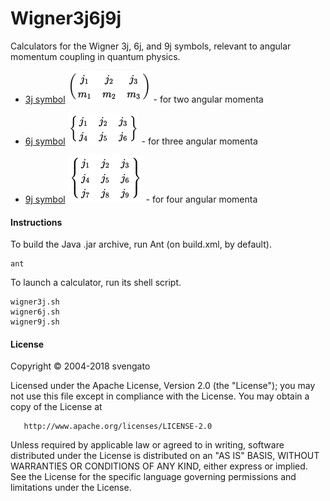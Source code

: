 # Wigner3j6j9j

Calculators for the Wigner 3j, 6j, and 9j symbols,
relevant to angular momentum coupling in quantum physics.

* [3j symbol](https://en.wikipedia.org/wiki/3-j_symbol) ![3j symbol](wigner3j.png "3j Symbol") - for two angular momenta

* [6j symbol](https://en.wikipedia.org/wiki/6-j_symbol) ![6j symbol](wigner6j.png "6j Symbol") - for three angular momenta

* [9j symbol](https://en.wikipedia.org/wiki/9-j_symbol) ![9j symbol](wigner9j.png "9j Symbol") - for four angular momenta

#### Instructions

To build the Java .jar archive, run Ant (on build.xml, by default).
```
ant
```

To launch a calculator, run its shell script.
```
wigner3j.sh
wigner6j.sh
wigner9j.sh
```

#### License

   Copyright &copy; 2004-2018 svengato

   Licensed under the Apache License, Version 2.0 (the "License");
   you may not use this file except in compliance with the License.
   You may obtain a copy of the License at

       http://www.apache.org/licenses/LICENSE-2.0

   Unless required by applicable law or agreed to in writing, software
   distributed under the License is distributed on an "AS IS" BASIS,
   WITHOUT WARRANTIES OR CONDITIONS OF ANY KIND, either express or implied.
   See the License for the specific language governing permissions and
   limitations under the License.
